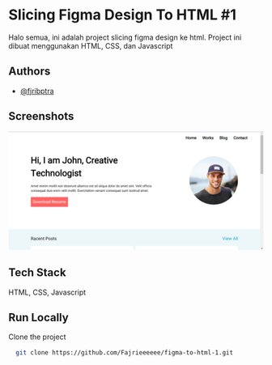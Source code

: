 
# Slicing Figma Design To HTML #1

Halo semua, ini adalah project slicing figma design ke html. Project ini dibuat menggunakan HTML, CSS, dan Javascript

## Authors

- [@fjribptra](https://www.instagram.com/fjribptra)


## Screenshots

![App Screenshot](./assets/projects-1.png)


## Tech Stack

HTML, CSS, Javascript


## Run Locally

Clone the project

```bash
  git clone https://github.com/Fajrieeeeee/figma-to-html-1.git
```


